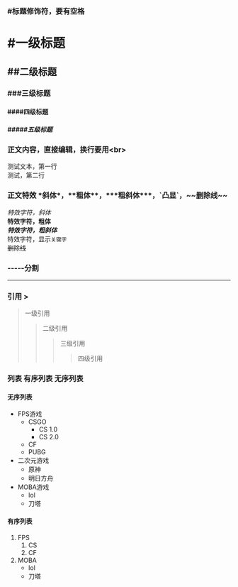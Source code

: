 ### #标题修饰符，要有空格
# #一级标题
## ##二级标题
### ###三级标题
#### ####四级标题
##### #####五级标题

### 正文内容，直接编辑，换行要用\<br\>
测试文本，第一行<br>
测试，第二行

### 正文特效 \*斜体\*，\*\*粗体\*\*，\*\*\*粗斜体\*\*\*，\`凸显\`，\~\~删除线\~\~
*特效字符，斜体*<br>
**特效字符，粗体**<br>
***特效字符，粗斜体***<br>
特效字符，显示`关键字`<br>
~~删除线~~

### \-\-\-\-\-分割
-----
### 引用 \>
> 一级引用
>> 二级引用
>>> 三级引用
>>>> 四级引用

### 列表 有序列表 无序列表
#### 无序列表
* FPS游戏
  * CSGO
    * CS 1.0
    * CS 2.0
  * CF
  * PUBG
* 二次元游戏
  * 原神
  * 明日方舟
* MOBA游戏
  * lol
  * 刀塔

#### 有序列表
1. FPS
   1. CS
   2. CF
2. MOBA
   * lol
   * 刀塔
